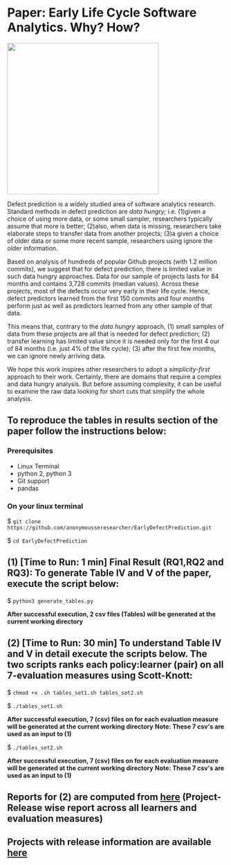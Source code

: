 # Paper: Early Life Cycle Software Analytics. Why? How?

<img src="https://upload.wikimedia.org/wikipedia/commons/7/73/Alarm_Clock_Vector.svg" width="350">

Defect prediction is a widely studied
area of software analytics research.
Standard methods in defect prediction  are *data hungry;* i.e.
(1)given a choice of using more
data, or some small sampler, researchers typically assume that more is better;
(2)also, when data is missing, researchers take elaborate steps to transfer data from another projects;
(3)a given a choice of older data or some more recent sample,
researchers using ignore the older information.

Based on analysis of hundreds  of popular Github projects (with 1.2 million commits),
we suggest that for defect prediction, there is limited value in such data hungry approaches.
Data for our sample of projects lasts
  for 84  months   and contains  3,728  commits (median values).
Across these projects, most of the defects occur very early
in their life cycle.
Hence,
defect predictors learned from the first
150 commits and four months  perform
just as well as predictors learned from any other sample of that data.

This means that, contrary to the *data hungry* approach,  (1) small samples of data from these projects
are all that is needed for defect prediction;
(2) transfer learning has limited value
since it is needed only for the first   4 our of 84 months (i.e. 
just  4\% of the life cycle);
(3) after the first few months, we can ignore  newly arriving data.

We hope this work inspires other researchers to adopt a *simplicity-first*
approach to their work. Certainly, there are domains  that require
a complex and data hungry analysis. But before   assuming
complexity, it can be useful to examine the raw data looking for short cuts
that simplify the whole
analysis. 

## To reproduce the tables in results section of the paper follow the instructions below:

### Prerequisites

* Linux Terminal
* python 2, python 3
* Git support
* pandas

### On your linux terminal

$ `git clone https://github.com/anonymousseresearcher/EarlyDefectPrediction.git`

$ `cd EarlyDefectPrediction`

## (1) [Time to Run: 1 min] Final Result (RQ1,RQ2 and RQ3): To generate Table IV and V of the paper, execute the script below:

$ `python3 generate_tables.py`

**After successful execution, 2 csv files (Tables) will be generated at the current working directory**

## (2) [Time to Run: 30 min] To understand Table IV and V in detail execute the scripts below. The two scripts ranks each policy:learner (pair) on all 7-evaluation measures using Scott-Knott:

$ `chmod +x .sh tables_set1.sh tables_set2.sh`

$ `./tables_set1.sh`

**After successful execution, 7 (csv) files on for each evaluation measure will be generated at the current working directory**
**Note: These 7 csv's are used as an input to (1)**

$ `./tables_set2.sh`

**After successful execution, 7 (csv) files on for each evaluation measure will be generated at the current working directory**
**Note: These 7 csv's are used as an input to (1)**

## Reports for (2) are computed from [here](https://github.com/anonymousseresearcher/EarlyDefectPrediction/tree/master/results/detailed_report) (Project-Release wise report across all learners and evaluation measures)

## Projects with release information are available [here](https://github.com/anonymousseresearcher/EarlyDefectPrediction/tree/master/data)

